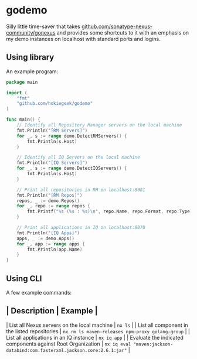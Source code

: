 # godemo

Silly little time-saver that takes [github.com/sonatype-nexus-community/gonexus](//github.com/sonatype-nexus-community/gonexus) and provides some shortcuts to it with an emphasis on my demo instances on localhost with standard ports and logins.

## Using library
An example program:
```go
package main

import (
	"fmt"
	"github.com/hokiegeek/godemo"
)

func main() {
	// Identify all Repository Manager servers on the local machine
	fmt.Println("[RM Servers]")
	for _, s := range demo.DetectRMServers() {
		fmt.Println(s.Host)
	}

	// Identify all IQ Servers on the local machine
	fmt.Println("[IQ Servers]")
	for _, s := range demo.DetectIQServers() {
		fmt.Println(s.Host)
	}

	// Print all repositories in RM on localhost:8081
	fmt.Println("[RM Repos]")
	repos, _ := demo.Repos()
	for _, repo := range repos {
		fmt.Printf("%s (%s : %s)\n", repo.Name, repo.Format, repo.Type)
	}

	// Print all applications in IQ on localhost:8070
	fmt.Println("[IQ Apps]")
	apps, _ := demo.Apps()
	for _, app := range apps {
		fmt.Println(app.Name)
	}
}
```

## Using CLI
A few example commands:

| Description | Example |
-------------------------
| List all Nexus servers on the local machine | `nx ls` |
| List all component in the listed repositories | `nx rm ls maven-releases npm-proxy golang-group` |
| List all applications in an IQ instance | `nx iq app` |
| Evaluate the indicated components against Root Organization | `nx iq eval "maven:jackson-databind:com.fasterxml.jackson.core:2.6.1:jar"` |
